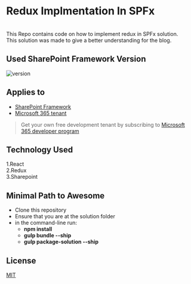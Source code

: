 # Redux Implmentation In SPFx
<br/>
This Repo contains code on how to implement redux in SPFx solution.
<br />
This solution was made to give a better understanding for the blog.

## Used SharePoint Framework Version

![version](https://img.shields.io/badge/version-1.11-green.svg)

## Applies to

- [SharePoint Framework](https://aka.ms/spfx)
- [Microsoft 365 tenant](https://docs.microsoft.com/en-us/sharepoint/dev/spfx/set-up-your-developer-tenant)

> Get your own free development tenant by subscribing to [Microsoft 365 developer program](http://aka.ms/o365devprogram)


## Technology Used

1.React
<br />
2.Redux
<br />
3.Sharepoint

## Minimal Path to Awesome

- Clone this repository
- Ensure that you are at the solution folder
- in the command-line run:
  - **npm install**
  - **gulp bundle --ship**
  - **gulp package-solution --ship**


## License
[MIT](https://choosealicense.com/licenses/mit/)
